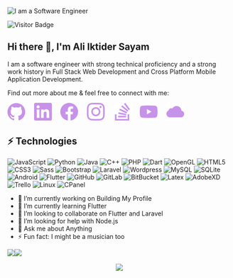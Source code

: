 ![I am a Software Engineer](https://arturssmirnovs.github.io/github-profile-readme-generator/images/banner.png)

![Visitor Badge](https://visitor-badge.laobi.icu/badge?page_id=sayam56)

## Hi there 👋, I'm Ali Iktider Sayam

I am a software engineer with strong technical proficiency and a strong work history in Full Stack Web Development and Cross Platform Mobile Application Development.

Find out more about me & feel free to connect with me:

[<img src='assets/icons/github.svg' alt='github' height='40'>](https://github.com/sayam56) &nbsp; &nbsp; [<img src='assets/icons/linkedin.svg' alt='linkedin' height='40'>](https://www.linkedin.com/in/ali-iktider-sayam/) &nbsp; &nbsp; [<img src='assets/icons/facebook.svg' alt='facebook' height='40'>](https://www.facebook.com/aisayam/) &nbsp; &nbsp; [<img src='assets/icons/instagram.svg' alt='instagram' height='40'>](https://www.instagram.com/sayam56/) &nbsp; &nbsp; [<img src='assets/icons/stackoverflow.svg' alt='stackoverflow' height='40'>](https://stackoverflow.com/users/14703616/ali-iktider-sayam) &nbsp; &nbsp; [<img src='assets/icons/youtube.svg' alt='YouTube' height='40'>](https://www.youtube.com/channel/UClxr3PyRixkohkelry7yvDQ) &nbsp; &nbsp; [<img src='assets/icons/icloud.svg' alt='website' height='40'>](https://aisayam.com/)  


## ⚡ Technologies

![JavaScript](https://img.shields.io/badge/-JavaScript-black?style=plastic&logo=javascript)
![Python](https://img.shields.io/badge/-Python-black?style=plastic&logo=Python)
![Java](https://img.shields.io/badge/-Java-ff69b4?style=plastic&logo=java)
![C++](https://img.shields.io/badge/-C%2FC%2B%2B-blue?style=plastic&logo=c)
![PHP](https://img.shields.io/badge/-PHP-blueviolet?style=plastic&logo=PHP)
![Dart](https://img.shields.io/badge/-Dart-blue?style=plastic&logo=Dart)
![OpenGL](https://img.shields.io/badge/-OpenGL-9cf?style=plastic&logo=OpenGL)
![HTML5](https://img.shields.io/badge/-HTML5-E34F26?style=plastic&logo=html5&logoColor=white)
![CSS3](https://img.shields.io/badge/-CSS3-1572B6?style=plastic&logo=css3)
![Sass](https://img.shields.io/badge/-Sass%2FScss-black?style=plastic&logo=Sass)
![Bootstrap](https://img.shields.io/badge/-Bootstrap-563D7C?style=plastic&logo=bootstrap)
![Laravel](https://img.shields.io/badge/-Laravel-black?style=plastic&logo=Laravel)
![Wordpress](https://img.shields.io/badge/-Wordpress-informational?style=plastic&logo=Wordpress)
![MySQL](https://img.shields.io/badge/-MySQL-black?style=plastic&logo=mysql)
![SQLite](https://img.shields.io/badge/-SQLite-9cf?style=plastic&logo=SQLite)
![Android](https://img.shields.io/badge/-Android-lightgrey?style=plastic&logo=Android-Studio)
![Flutter](https://img.shields.io/badge/-Flutter-blue?style=plastic&logo=Flutter)
![GitHub](https://img.shields.io/badge/-GitHub-181717?style=plastic&logo=github)
![GitLab](https://img.shields.io/badge/-GitLab-FCA121?style=plastic&logo=gitlab)
![BitBucket](https://img.shields.io/badge/-BitBucket-darkblue?style=plastic&logo=bitbucket)
![Latex](https://img.shields.io/badge/-LaTeX-%23008080?style=plastic&logo=LaTeX)
![AdobeXD](https://img.shields.io/badge/-AdobeXD-black?style=plastic&logo=Adobe-XD)
![Trello](https://img.shields.io/badge/-Trello-%230079BF?style=plastic&logo=Trello)
![Linux](https://img.shields.io/badge/-Linux-white?style=plastic&logo=Linux)
![CPanel](https://img.shields.io/badge/-cPanel-%23FF6C2C?style=plastic&logo=cPanel)




- 🔭 I’m currently working on Building My Profile 
- 🌱 I’m currently learning Flutter 
- 👯 I’m looking to collaborate on Flutter and Laravel 
- 🤔 I’m looking for help with Node.js 
- 💬 Ask me about Anything 
- ⚡ Fun fact: I might be a musician too 

<a href="https://www.aisayam.com/"><img height="170px" src="https://github-readme-stats.vercel.app/api?username=sayam56&hide_title=false&hide_border=true&show_icons=true&line_height=21&theme=material-palenight" /><!-- wi*quL3fcV --><img height="170px" src="https://github-readme-stats.vercel.app/api/top-langs/?username=sayam56&hide=html&hide_title=false&hide_border=true&layout=compact&theme=material-palenight" /></a>


<p align="center">
  <img height="200px" src="https://github-readme-streak-stats.herokuapp.com/?user=sayam56&hide_border=true&layout=compact&theme=material-palenight" />
</p>
